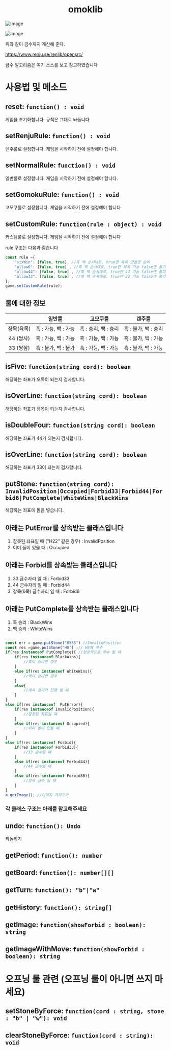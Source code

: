 <h1 align="center">omoklib</h1>


![image](https://user-images.githubusercontent.com/46727085/178782556-305c643e-6627-44cb-82ec-8d18e13330e2.png "ㅁㄴㅇㄹㄴㅇㅁㄴㄹㅇ")

![image](https://user-images.githubusercontent.com/46727085/178782821-5db5f5b1-515b-45ae-981c-500ea11f79cd.png "ㅁㄴㅇㄹㄴㄴㅇㄹ")


위와 같이 금수까지 계산해 준다.

https://www.renju.se/renlib/opensrc/

금수 알고리즘은 여기 소스를 보고 참고하였습니다

# 사용법 및 메소드
## reset: `function() : void`
게임을 초기화합니다. 규칙은 그대로 놔둡니다

## setRenjuRule: `function() : void`
렌주룰로 설정합니다. 게임을 시작하기 전에 설정해야 합니다.

## setNormalRule: `function() : void`
일반룰로 설정합니다. 게임을 시작하기 전에 설정해야 합니다.

## setGomokuRule: `function() : void`
고모쿠룰로 설정합니다. 게임을 시작하기 전에 설정해야 합니다

## setCustomRule: `function(rule : object) : void`
커스텀룰로 설정합니다. 게임을 시작하기 전에 설정해야 합니다

rule 구조는 다음과 같습니다

```js
const rule ={
    "sixWin": [false, true], //흑 백 순서대로, true면 육목 만들면 승리 
    "allow6": [false, true] , //흑 백 순서대로, true면 육목 가능 false면 불가
    "allow44": [false, true] , //흑 백 순서대로, true면 44 가능 false면 불가
    "allow33": [false, true] , //흑 백 순서대로, true면 33 가능 false면 불가
};
game.setCustomRule(rule);
```
룰에 대한 정보
------------
|         |      일반룰       |      고모쿠룰      |      렌주룰       |
|:-------:|:--------------:|:--------------:|:--------------:|
| 장목(육목)  | 흑 : 가능, 백 : 가능 | 흑 : 승리, 백 : 승리 | 흑 : 불가, 백 : 승리 |
| 44 (쌍사) | 흑 : 가능, 백 : 가능 | 흑 : 가능, 백 : 가능 | 흑 : 불가, 백 : 가능 |
| 33 (쌍삼) | 흑 : 불가, 백 : 불가 | 흑 : 가능, 백 : 가능 | 흑 : 불가, 백 : 가능 |

## isFive: `function(string cord): boolean`
해당하는 좌표가 오목이 되는지 검사합니다.

## isOverLine: `function(string cord): boolean`
해당하는 좌표가 장목이 되는지 검사합니다.

## isDoubleFour: `function(string cord): boolean`
해당하는 좌표가 44가 되는지 검사합니다.

## isOverLine: `function(string cord): boolean`
해당하는 좌표가 33이 되는지 검사합니다.

## putStone: `function(string cord): InvalidPosition|Occupied|Forbid33|Forbid44|Forbid6|PutComplete|WhiteWins|BlackWins`
해당하는 좌표에 돌을 넣습니다.

## 아래는 PutError를 상속받는 클래스입니다
1. 잘못된 좌표일 때 ("H22" 같은 경우) : InvalidPosition
2. 이미 돌이 있을 때 : Occupied


## 아래는 Forbid를 상속받는 클래스입니다
1. 33 금수자리 일 때 : Forbid33
2. 44 금수자리 일 때 : Forbid44
3. 장목(6목) 금수자리 일 때 : Forbid6

## 아래는 PutComplete를 상속받는 클래스입니다
1. 흑 승리 : BlackWins
2. 백 승리 : WhiteWins



```js

const err = game.putStone("H555") //InvalidPosition
const res =game.putStone("H8") ;// H8에 착수
if(res instanceof PutComplete){ //정상적으로 착수 될 때
    if(res instanceof BlackWins){
        //흑이 승리한 경우
    }
    else if(res instanceof WhiteWins){
        //백이 승리한 경우
    }
    else{
        //계속 경기가 진행 될 때
    }
}
else if(res instanceof  PutError){
    if(res instanceof InvalidPosition){
        //잘못된 좌표일 때
    }
    else if(res instanceof Occupied){
        //이미 돌이 있을 때
    }
}
else if(res instanceof Forbid){
    if(res instanceof Forbid33){
        //33 금수일 때
    }
    else if(res instanceof Forbid44){
        //44 금수일 때
    }
    else if(res instanceof Forbid66){
        //장목 금수 일 때
    }
}
a.getImage(); //이미지 가져오기
```
### 각 클래스 구조는 아래를 참고해주세요

## undo: `function(): Undo`
되돌리기

## getPeriod: `function(): number`

## getBoard: `function(): number[][]`

## getTurn: `function(): "b"|"w"`

## getHistory: `function(): string[]`

## getImage: `function(showForbid : boolean): string`

## getImageWithMove: `function(showForbid : boolean): string`

# 오프닝 룰 관련 (오프닝 룰이 아니면 쓰지 마세요)

## setStoneByForce: `function(cord : string, stone : "b" | "w"): void`

## clearStoneByForce: `function(cord : string): void`


